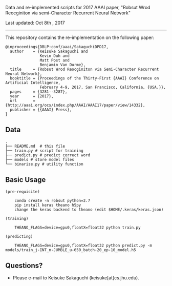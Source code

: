 Data and re-implemented scripts for 2017 AAAI paper, "Robsut Wrod Reocginiton via semi-Character Recurrent Neural Network"

Last updated: Oct 8th , 2017

- - -

This repository contains the re-implementation on the following paper:

    @inproceedings{DBLP:conf/aaai/SakaguchiDPD17,
      author    = {Keisuke Sakaguchi and
                   Kevin Duh and
                   Matt Post and
                   Benjamin Van Durme},
      title     = {Robsut Wrod Reocginiton via Semi-Character Recurrent Neural Network},
      booktitle = {Proceedings of the Thirty-First {AAAI} Conference on Artificial Intelligence,
                   February 4-9, 2017, San Francisco, California, {USA.}},
      pages     = {3281--3287},
      year      = {2017},
      url       = {http://aaai.org/ocs/index.php/AAAI/AAAI17/paper/view/14332},
      publisher = {{AAAI} Press},
    }
        

## Data

    .
    ├── README.md  # this file
    ├── train.py # script for training
    ├── predict.py # predict correct word
    ├── models # store model files
    └── binarize.py # utility function

## Basic Usage

    (pre-requisite)

        conda create -n robsut python=2.7
        pip install keras theano h5py
        change the keras backend to theano (edit $HOME/.keras/keras.json)

    (training) 

        THEANO_FLAGS=device=gpu0,floatX=float32 python train.py

    (predicting) 

        THEANO_FLAGS=device=gpu0,floatX=float32 python predict.py -m models/train_j-INT_n-JUMBLE_u-650_batch-20_ep-10_model.h5


## Questions?
 - Please e-mail to Keisuke Sakaguchi (keisuke[at]cs.jhu.edu).

